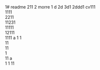 1# readme 211
2 morre
1 d
2d
3d1 
2ddd1 
cv111  
1111  
2211  
11231     
11111        
12111               
1111   a 
1  1   
11      
11    
1  
11   a  
1 
1 
11
  
